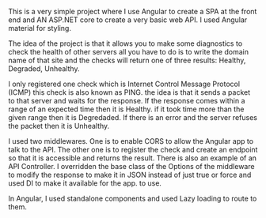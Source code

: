 This is a very simple project where I use Angular to create a SPA at the front end and AN ASP.NET core to create a very basic web API. I used Angular material for styling.

The idea of the project is that it allows you to make some diagnostics to check the health of other servers all you have to do is to write the domain name of that site and the checks will return one of three results: Healthy, Degraded, Unhealthy. 

I only registered one check which is Internet Control Message Protocol (ICMP) this check is also known as PING. the idea is that it sends a packet to that server and waits for the response. If the response comes within a range of an expected time then it is Healthy. if it took time more than the given range then it is Degredaded. If there is an error and the server refuses the packet then it is Unhealthy. 

I used two middlewares. One is to enable CORS to allow the Angular app to talk to the API. The other one is to register the check and create an endpoint so that it is accessible and returns the result. There is also an example of an API Controller. I overridden the base class of the Options of the middleware to modify the response to make it in JSON instead of just true or force and used DI to make it available for the app. to use.

In Angular, I used standalone components and used Lazy loading to route to them.